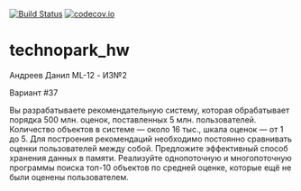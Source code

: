 [![Build Status](https://app.travis-ci.com/Dan1aR/technopark_hw.svg?branch=hw2)](https://app.travis-ci.com/github/Dan1aR/technopark_hw)
[![codecov.io](https://codecov.io/github/Dan1aR/technopark_hw/coverage.svg?branch=hw1)](https://codecov.io/gh/Dan1aR/technopark_hw/branch/hw2)


# technopark_hw

Андреев Данил ML-12 - ИЗ№2

Вариант #37

Вы разрабатываете рекомендательную систему, которая обрабатывает порядка 500 млн. оценок, поставленных 5 млн. пользователей. Количество объектов в системе — около 16 тыс., шкала оценок — от 1 до 5. Для построения рекомендаций необходимо постоянно сравнивать оценки пользователей между собой. Предложите эффективный способ хранения данных в памяти. Реализуйте однопоточную и многопоточную программы поиска топ-10 объектов по средней оценке, которые ещё не были оценены пользователем.
